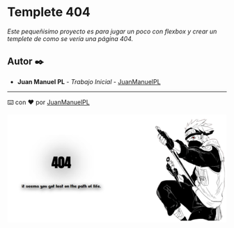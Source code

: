 
# Templete 404

_Este pequeñisimo proyecto es para jugar un poco con flexbox y crear un templete de como se vería una página 404._

## Autor ✒️

* **Juan Manuel PL** - *Trabajo Inicial* - [JuanManuelPL](https://github.com/JuanManuelPL) 

---
⌨️ con ❤️ por [JuanManuelPL](https://github.com/JuanManuelPL) 

![preview](src/preview.png)